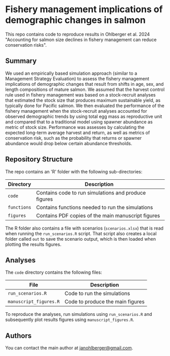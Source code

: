 # Fishery management implications of demographic changes in salmon

This repo contains code to reproduce results in Ohlberger et al. 2024 "Accounting for salmon size declines in fishery management can reduce conservation risks". 

## Summary
We used an empirically based simulation approach (similar to a Management Strategy Evaluation) to assess the fishery management implications of demographic changes that result from shifts in age, sex, and length compositions of mature salmon. We assumed that the harvest control rule used in fishery management was based on a stock-recruit analyses that estimated the stock size that produces maximum sustainable yield, as typically done for Pacific salmon. We then evaluated the performance of the fishery management when the stock-recruit analyses accounted for observed demographic trends by using total egg mass as reproductive unit and compared that to a traditional model using spawner abundance as metric of stock size. Performance was assesses by calculating the expected long-term average harvest and return, as well as metrics of conservation risk, such as the probability that returns or spawner abundance would drop below certain abundance thresholds. 


## Repository Structure 
The repo contains an 'R' folder with the following sub-directories:

| Directory   | Description                                          |
| ----------- | ---------------------------------------------------- |
| `code`      | Contains code to run simulations and produce figures |
| `functions` | Contains functions needed to run the simulations     |
| `figures`   | Contains PDF copies of the main manuscript figures   |

The R folder also contains a file with scenarios (`scenarios.xlsx`) that is read when running the `run_scenarios.R` script. That script also creates a local folder called `out` to save the scenario output, which is then loaded when plotting the results figures.


## Analyses
The `code` directory contains the following files:

| File                    | Description                              |
| ----------------------- | ---------------------------------------- |
| `run_scenarios.R`       | Code to run the simulations              |
| `manuscript_figures.R`  | Code to produce the main figures         |

To reproduce the analyses, run simulations using `run_scenarios.R` and subsequently plot results figures using `manuscript_figures.R`.

## Authors 
You can contact the main author at <janohlberger@gmail.com>.
